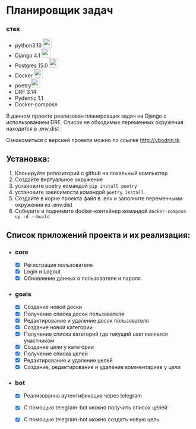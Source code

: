 
# Планировщик задач

### стек

+ python3.10 <img height="24" width="24" src="https://cdn.simpleicons.org/python/5066b3" />
+ Django 4.1 <img height="24" width="24" src="https://cdn.simpleicons.org/django/5066b3" />
+ Postgres 15.0 <img height="24" width="24" src="https://cdn.simpleicons.org/postgresql/5066b3" />
+ Docker <img height="24" width="24" src="https://cdn.simpleicons.org/docker/5066b3" />
+ poetry<img height="24" width="24" src="https://cdn.simpleicons.org/poetry/" />
+ DRF 3.14
+ Pydentic 1.1
+ Docker-compose

В данном проекте реализован планировщик задач на Django с использованием DRF.
Список не обходимых переменных окружения находится в .env.dist

Ознакомиться с версией проекта можно по ссылке http://vbodrin.tk

## Установка:
1. Клонируйте репозиторий с github на локальный компьютер
2. Создайте виртуальное окружение
3. установите poetry командой `pip install poetry`
4. установите зависимости командой `poetry install`
5. Создайте в корне проекта файл в .env и заполните переменными окружения из .env.dist
6. Соберите и поднимите docker-контейнер командой `docker-compose up -d --build`


## Список приложений проекта и их реализация:
+ ### core
  + [x] Регистрация пользователя
  + [x] Login и Logout
  + [x] Обновление данных о пользователе и пароля
- ### goals
    + [x] Создание новой доски
    + [x] Получение списка досок пользователя
    + [x] Редактирование и удаление досок пользователя
    + [x] Создание новой категории
    + [x] Получение списка категорий где текущий user является участником
    + [x] Создание цели у категории
    + [x] Получение списка целей
    + [x] Редактирование и удаление целей
    + [x] Создание, редактирование и удаление комментариев у цели
- ### bot
    + [x] Реализованна аутентификация через telegram
    + [x] С помощью telegram-bot можно получить список целей
    + [x] С помощью telegram-bot можно создать новую цель

